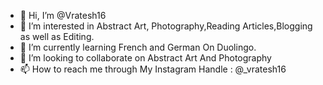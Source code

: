 - 👋 Hi, I’m @Vratesh16
- 👀 I’m interested in Abstract Art, Photography,Reading Articles,Blogging as well as Editing.
- 🌱 I’m currently learning French and German On Duolingo.
- 💞️ I’m looking to collaborate on Abstract Art And Photography
- 📫 How to reach me through My Instagram Handle : @_vratesh16

<!---
Vratesh16/Vratesh16 is a ✨ special ✨ repository because its `README.md` (this file) appears on your GitHub profile.
You can click the Preview link to take a look at your changes.
--->
